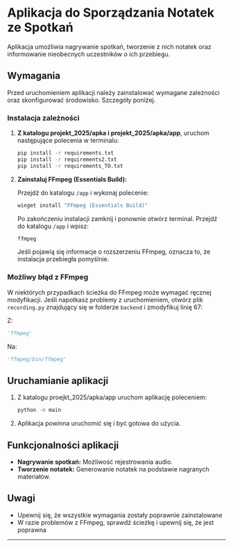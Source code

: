 # Aplikacja do Sporządzania Notatek ze Spotkań

Aplikacja umożliwia nagrywanie spotkań, tworzenie z nich notatek oraz informowanie nieobecnych uczestników o ich przebiegu.

## Wymagania

Przed uruchomieniem aplikacji należy zainstalować wymagane zależności oraz skonfigurować środowisko. Szczegóły poniżej.

### Instalacja zależności

1. **Z katalogu projekt_2025/apka i projekt_2025/apka/app**, uruchom następujące polecenia w terminalu:

   ```bash
   pip install -r requirements.txt
   pip install -r requirements2.txt
   pip install -r requirements_TO.txt
   ```

2. **Zainstaluj FFmpeg (Essentials Build):**
   
   Przejdź do katalogu `/app` i wykonaj polecenie:

   ```bash
   winget install "FFmpeg (Essentials Build)"
   ```

   Po zakończeniu instalacji zamknij i ponownie otwórz terminal. Przejdź do katalogu `/app` i wpisz:

   ```bash
   ffmpeg
   ```

   Jeśli pojawią się informacje o rozszerzeniu FFmpeg, oznacza to, że instalacja przebiegła pomyślnie.

### Możliwy błąd z FFmpeg

W niektórych przypadkach ścieżka do FFmpeg może wymagać ręcznej modyfikacji. Jeśli napotkasz problemy z uruchomieniem, otwórz plik `recording.py` znajdujący się w folderze `backend` i zmodyfikuj linię 67:

Z:

```python
'ffmpeg'
```

Na:

```python
'ffmpeg/bin/ffmpeg'
```

## Uruchamianie aplikacji

1. Z katalogu proejkt_2025/apka/app uruchom aplikację poleceniem:

   ```bash
   python -m main
   ```

2. Aplikacja powinna uruchomić się i być gotowa do użycia.

## Funkcjonalności aplikacji

- **Nagrywanie spotkań:** Możliwość rejestrowania audio.
- **Tworzenie notatek:** Generowanie notatek na podstawie nagranych materiałów.

## Uwagi

- Upewnij się, że wszystkie wymagania zostały poprawnie zainstalowane
- W razie problemów z FFmpeg, sprawdź ścieżkę i upewnij się, że jest poprawna

---
